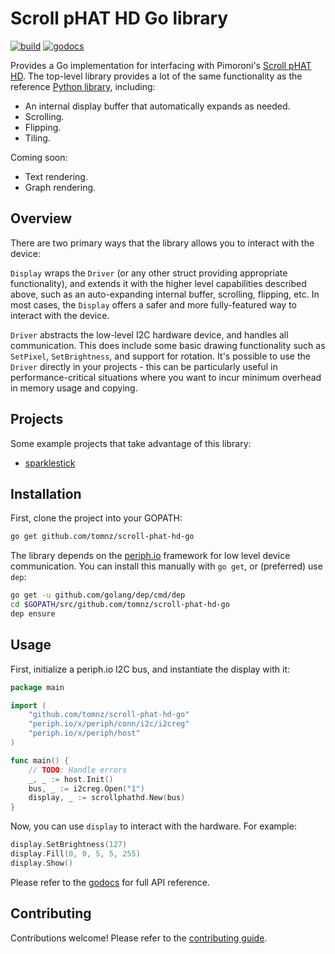 # Scroll pHAT HD Go library

[![build](https://travis-ci.org/tomnz/scroll-phat-hd-go.svg?branch=master)](https://travis-ci.org/tomnz/scroll-phat-hd-go)
[![godocs](https://godoc.org/github.com/tomnz/scroll-phat-hd-go?status.svg)](https://godoc.org/github.com/tomnz/scroll-phat-hd-go)

Provides a Go implementation for interfacing with Pimoroni's [Scroll pHAT HD](https://shop.pimoroni.com/products/scroll-phat-hd). The top-level library provides a lot of the same functionality as the reference [Python library](http://docs.pimoroni.com/scrollphathd/), including:

* An internal display buffer that automatically expands as needed.
* Scrolling.
* Flipping.
* Tiling.

Coming soon:

* Text rendering.
* Graph rendering.

## Overview

There are two primary ways that the library allows you to interact with the device:

`Display` wraps the `Driver` (or any other struct providing appropriate functionality), and extends it with the higher level capabilities described above, such as an auto-expanding internal buffer, scrolling, flipping, etc. In most cases, the `Display` offers a safer and more fully-featured way to interact with the device.

`Driver` abstracts the low-level I2C hardware device, and handles all communication. This does include some basic drawing functionality such as `SetPixel`, `SetBrightness`, and support for rotation. It's possible to use the `Driver` directly in your projects - this can be particularly useful in performance-critical situations where you want to incur minimum overhead in memory usage and copying.

## Projects

Some example projects that take advantage of this library:

* [sparklestick](https://github.com/tomnz/sparklestick)

## Installation

First, clone the project into your GOPATH:

```bash
go get github.com/tomnz/scroll-phat-hd-go
```

The library depends on the [periph.io](https://periph.io) framework for low level device communication. You can install this manually with `go get`, or (preferred) use `dep`:

```bash
go get -u github.com/golang/dep/cmd/dep
cd $GOPATH/src/github.com/tomnz/scroll-phat-hd-go
dep ensure
```

## Usage

First, initialize a periph.io I2C bus, and instantiate the display with it:

```go
package main

import (
    "github.com/tomnz/scroll-phat-hd-go"
    "periph.io/x/periph/conn/i2c/i2creg"
    "periph.io/x/periph/host"
)

func main() {
    // TODO: Handle errors
    _, _ := host.Init()
    bus, _ := i2creg.Open("1")
    display, _ := scrollphathd.New(bus)
}
```

Now, you can use `display` to interact with the hardware. For example:

```go
display.SetBrightness(127)
display.Fill(0, 0, 5, 5, 255)
display.Show()
```

Please refer to the [godocs](https://godoc.org/github.com/tomnz/scroll-phat-hd-go) for full API reference.

## Contributing

Contributions welcome! Please refer to the [contributing guide](https://github.com/tomnz/scroll-phat-hd-go/blob/master/CONTRIBUTING.md).
